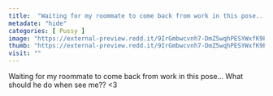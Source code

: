 ```yaml
---
title:  "Waiting for my roommate to come back from work in this pose... What should he do when see me?? &lt;3"
metadate: "hide"
categories: [ Pussy ]
image: "https://external-preview.redd.it/9IrGmbwcvnh7-DmZ5wqhPESYWxfK9PkbdcE8rwSHLZo.jpg?auto=webp&s=260207b66f3bcf763c3a3e11e8e7ad8ee1aa9ad1"
thumb: "https://external-preview.redd.it/9IrGmbwcvnh7-DmZ5wqhPESYWxfK9PkbdcE8rwSHLZo.jpg?width=640&crop=smart&auto=webp&s=419abebb478449529c8d4d548c4b165a9c8f9693"
visit: ""
---
```

Waiting for my roommate to come back from work in this pose... What should he do when see me?? &lt;3
